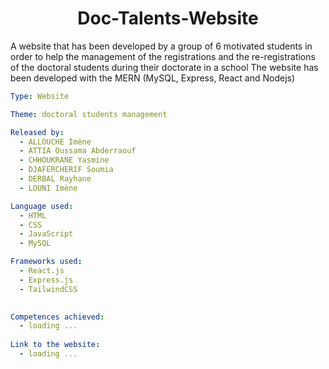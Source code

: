 
<h1 align="center">Doc-Talents-Website</h1>

A website that has been developed by a group of 6 motivated students in order to help the management of the registrations and the re-registrations of the doctoral students during their doctorate in a school
The website has been developed with the MERN (MySQL, Express, React and Nodejs)


```yaml
Type: Website

Theme: doctoral students management

Released by:
  - ALLOUCHE Imène
  - ATTIA Oussama Abderraouf
  - CHHOUKRANE Yasmine
  - DJAFERCHERIF Soumia
  - DERBAL Rayhane
  - LOUNI Imène

Language used: 
  - HTML
  - CSS
  - JavaScript
  - MySQL

Frameworks used:
  - React.js
  - Express.js
  - TailwindCSS
  

Competences achieved:
  - loading ... 
  
Link to the website:
  - loading ...
```

